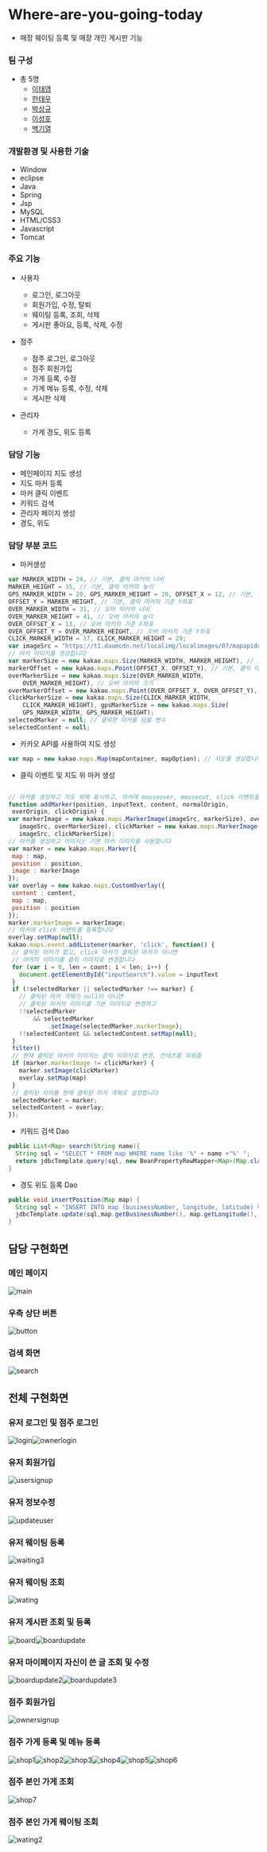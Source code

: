 # Where-are-you-going-today
* 매장 웨이팅 등록 및 매장 개인 게시판 기능

### 팀 구성
* 총 5명 
  * [이태영](https://github.com/leetaeyoung123) 
  * [한태우](https://github.com/workhan0918) 
  * [박상규](https://github.com/parkSangGyu98) 
  * [이성호](https://github.com/LeeSeongHo7984)
  * [백기열](https://github.com/BaekKiYeol)
  
### 개발환경 및 사용한 기술
* Window
* eclipse
* Java
* Spring
* Jsp
* MySQL
* HTML/CSS3
* Javascript
* Tomcat

### 주요 기능
* 사용자
  * 로그인, 로그아웃
  * 회원가입, 수정, 탈퇴
  * 웨이팅 등록, 조회, 삭제
  * 게시판 좋아요, 등록, 삭제, 수정
  
* 점주
  * 점주 로그인, 로그아웃
  * 점주 회원가입
  * 가게 등록, 수정
  * 가게 메뉴 등록, 수정, 삭제
  * 게시판 삭제
  
* 관리자
  * 가게 경도, 위도 등록
  
### 담당 기능
* 메인페이지 지도 생성
* 지도 마커 등록
* 마커 클릭 이벤트
* 키워드 검색
* 관리자 페이지 생성
* 경도, 위도

### 담당 부분 코드
* 마커생성
``` javascript
var MARKER_WIDTH = 24, // 기본, 클릭 마커의 너비
MARKER_HEIGHT = 35, // 기본, 클릭 마커의 높이
GPS_MARKER_WIDTH = 20, GPS_MARKER_HEIGHT = 20, OFFSET_X = 12, // 기본, 클릭 마커의 기준 X좌표
OFFSET_Y = MARKER_HEIGHT, // 기본, 클릭 마커의 기준 Y좌표
OVER_MARKER_WIDTH = 31, // 오버 마커의 너비
OVER_MARKER_HEIGHT = 41, // 오버 마커의 높이
OVER_OFFSET_X = 13, // 오버 마커의 기준 X좌표
OVER_OFFSET_Y = OVER_MARKER_HEIGHT, // 오버 마커의 기준 Y좌표
CLICK_MARKER_WIDTH = 17, CLICK_MARKER_HEIGHT = 29;
var imageSrc = "https://t1.daumcdn.net/localimg/localimages/07/mapapidoc/markerStar.png";
// 마커 이미지를 생성합니다    
var markerSize = new kakao.maps.Size(MARKER_WIDTH, MARKER_HEIGHT), // 기본, 클릭 마커의 크기
markerOffset = new kakao.maps.Point(OFFSET_X, OFFSET_Y), // 기본, 클릭 마커의 기준좌표
overMarkerSize = new kakao.maps.Size(OVER_MARKER_WIDTH,
    OVER_MARKER_HEIGHT), // 오버 마커의 크기
overMarkerOffset = new kakao.maps.Point(OVER_OFFSET_X, OVER_OFFSET_Y), // 오버 마커의 기준 좌표
clickMarkerSize = new kakao.maps.Size(CLICK_MARKER_WIDTH,
    CLICK_MARKER_HEIGHT), gpsMarkerSize = new kakao.maps.Size(
    GPS_MARKER_WIDTH, GPS_MARKER_HEIGHT);
selectedMarker = null; // 클릭한 마커를 담을 변수
selectedContent = null;
```

* 카카오 API를 사용하여 지도 생성
``` javascript
var map = new kakao.maps.Map(mapContainer, mapOption); // 지도를 생성합니다
```

* 클릭 이벤트 및 지도 위 마커 생성
 ``` javascript

// 마커를 생성하고 지도 위에 표시하고, 마커에 mouseover, mouseout, click 이벤트를 등록하는 함수입니다
function addMarker(position, inputText, content, normalOrigin,
  overOrigin, clickOrigin) {
var markerImage = new kakao.maps.MarkerImage(imageSrc, markerSize), overMarker = new kakao.maps.MarkerImage(
    imageSrc, overMarkerSize), clickMarker = new kakao.maps.MarkerImage(
    imageSrc, clickMarkerSize);
// 마커를 생성하고 이미지는 기본 마커 이미지를 사용합니다
var marker = new kakao.maps.Marker({
  map : map,
  position : position,
  image : markerImage
});
var overlay = new kakao.maps.CustomOverlay({
  content : content,
  map : map,
  position : position
});
marker.markerImage = markerImage;
// 마커에 click 이벤트를 등록합니다
overlay.setMap(null);
kakao.maps.event.addListener(marker, 'click', function() {
  // 클릭된 마커가 없고, click 마커가 클릭된 마커가 아니면
  // 마커의 이미지를 클릭 이미지로 변경합니다
  for (var i = 0, len = count; i < len; i++) {
    document.getElementById("inputSearch").value = inputText
  }
  if (!selectedMarker || selectedMarker !== marker) {
    // 클릭된 마커 객체가 null이 아니면
    // 클릭된 마커의 이미지를 기본 이미지로 변경하고
    !!selectedMarker
        && selectedMarker
            .setImage(selectedMarker.markerImage);
    !!selectedContent && selectedContent.setMap(null);
  }
  filter()
  // 현재 클릭된 마커의 이미지는 클릭 이미지로 변경, 컨테츠를 띄워줌
  if (marker.markerImage != clickMarker) {
    marker.setImage(clickMarker)
    overlay.setMap(map)
  }
  // 클릭된 마커를 현재 클릭된 마커 객체로 설정합니다
  selectedMarker = marker;
  selectedContent = overlay;
});
```

* 키워드 검색 Dao
``` java
public List<Map> search(String name){
  String sql = "SELECT * FROM map WHERE name like '%" + name +"%' ";
  return jdbcTemplate.query(sql, new BeanPropertyRowMapper<Map>(Map.class));
}
```

* 경도 위도 등록 Dao
``` java
public void insertPosition(Map map) {
  String sql = "INSERT INTO map (businessNumber, longitude, latitude) VALUES( ? ,? ,? )";
  jdbcTemplate.update(sql,map.getBusinessNumber(), map.getLongitude(), map.getLatitude());
}
```

## 담당 구현화면

### 메인 페이지
 
![main](https://user-images.githubusercontent.com/100547893/189853815-2d07bd7b-a037-43f2-bcd8-a1ce9c73662b.png)

### 우측 상단 버튼
  
![button](https://user-images.githubusercontent.com/100547893/189855097-b02f2648-cb2c-4f53-983b-61fede0da32f.png)

### 검색 화면

![search](https://user-images.githubusercontent.com/100547893/189856373-da80fd30-b1df-4675-b671-35f9ba2c003d.png)
  
## 전체 구현화면

### 유저 로그인 및 점주 로그인
  
![login](https://user-images.githubusercontent.com/100547893/189856515-29dc1253-b4cb-4cae-9742-8a8ad340ffe5.png)![ownerlogin](https://user-images.githubusercontent.com/100547893/189856584-ebcc205d-c39b-4435-9908-bbafcc1ea424.png)

### 유저 회원가입

![usersignup](https://user-images.githubusercontent.com/100547893/189857260-871cf7a8-f800-4e58-8458-db06ff3524a9.png)

### 유저 정보수정

![updateuser](https://user-images.githubusercontent.com/100547893/189857382-b22b8606-e207-4801-bd8b-0f03babf2620.png)

### 유저 웨이팅 등록

![waiting3](https://user-images.githubusercontent.com/100547893/189858036-f8e6c63c-0efc-4ef9-861b-4b12a6438973.png)

### 유저 웨이팅 조회

![wating](https://user-images.githubusercontent.com/100547893/189858200-11a9806c-9d28-4d89-8527-ebc3016c4475.png)

### 유저 게시판 조회 및 등록

![board](https://user-images.githubusercontent.com/100547893/189858393-e9526b5b-de93-4d8f-b838-4e668e35c053.png)![boardupdate](https://user-images.githubusercontent.com/100547893/189858426-2684ff72-4b64-40b9-be45-0a5b74b10e0d.png)

### 유저 마이페이지 자신이 쓴 글 조회 및 수정

![boardupdate2](https://user-images.githubusercontent.com/100547893/189858546-2d320cd9-f918-4d72-86ec-259146717490.png)![boardupdate3](https://user-images.githubusercontent.com/100547893/189858572-1f6c08d0-ff79-4582-a895-d2e351d87a3c.png)

### 점주 회원가입

![ownersignup](https://user-images.githubusercontent.com/100547893/189857451-83c45d61-b6a4-4cef-9696-6f4f58c0b2f8.png)


### 점주 가게 등록 및 메뉴 등록

![shop1](https://user-images.githubusercontent.com/100547893/189857534-2c683749-f29b-47c9-bc2b-288b8a81fd19.png)![shop2](https://user-images.githubusercontent.com/100547893/189857547-1e9f3746-d829-47ab-8ce5-84787107890e.png)![shop3](https://user-images.githubusercontent.com/100547893/189857647-38c88ed3-246d-409e-aa74-842f001b631d.png)![shop4](https://user-images.githubusercontent.com/100547893/189857695-223332d7-ef28-476a-a614-79ee3cf1f2fc.png)![shop5](https://user-images.githubusercontent.com/100547893/189857747-701d28b1-ab39-4f8f-81c2-8cf32be4e853.png)![shop6](https://user-images.githubusercontent.com/100547893/189857779-3a983a2f-c74b-4542-9837-561c643126ac.png)

### 점주 본인 가게 조회

![shop7](https://user-images.githubusercontent.com/100547893/189857888-02ecd51c-884d-4a0c-a858-6369f03a8bc9.png)

### 점주 본인 가게 웨이팅 조회

![wating2](https://user-images.githubusercontent.com/100547893/189858295-6d3e6820-1ec1-47bb-aae0-97a737576604.png)
